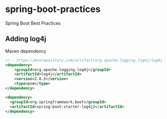 # spring-boot-practices
Spring Boot Best Practices


## Adding log4j
Maven dependency
```xml
<!-- https://mvnrepository.com/artifact/org.apache.logging.log4j/log4j -->
<dependency>
    <groupId>org.apache.logging.log4j</groupId>
    <artifactId>log4j</artifactId>
    <version>2.8.2</version>
    <type>pom</type>
</dependency>

<dependency>
  <groupId>org.springframework.boot</groupId>
  <artifactId>spring-boot-starter-log4j2</artifactId>
</dependency>
``` 
